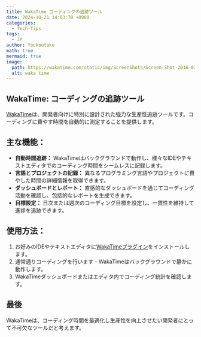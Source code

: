 ```yaml
---
title: WakaTime コーディングの追跡ツール
date: 2024-10-21 14:03:70 +0900
categories:
  - Tech-Tips
tags:
  - JP
author: Youkoutaku
math: true
mermaid: true
image:
  path: https://wakatime.com/static/img/ScreenShots/Screen-Shot-2016-03-21.png
  alt: waka time
---
```


## WakaTime: コーディングの追跡ツール

[WakaTime](https://wakatime.com/dashboard)は、開発者向けに特別に設計された強力な生産性追跡ツールです。コーディングに費やす時間を自動的に測定することを提供します。

## 主な機能：

- **自動時間追跡：** WakaTimeはバックグラウンドで動作し、様々なIDEやテキストエディタでのコーディング時間をシームレスに記録します。
- **言語とプロジェクトの記録：** 異なるプログラミング言語やプロジェクトに費やした時間の詳細情報を取得できます。
- **ダッシュボードとレポート：** 直感的なダッシュボードを通じてコーディング活動を確認し、包括的なレポートを生成できます。
- **目標設定：** 日次または週次のコーディング目標を設定し、一貫性を維持して進捗を追跡できます。

## 使用方法：

1. お好みのIDEやテキストエディタに[WakaTimeプラグイン](https://wakatime.com/plugins)をインストールします。
2. 通常通りコーディングを行います - WakaTimeはバックグラウンドで静かに動作します。
3. WakaTimeダッシュボードまたはエディタ内でコーディング統計を確認します。

## 最後

WakaTimeは、コーディング時間を最適化し生産性を向上させたい開発者にとって不可欠なツールだと考えます。